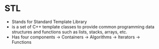  # STL
 - Stands for Standard Template Library 
 - is a set of C++ template classes to provide common programming data structures and functions such as lists, stacks, arrays, etc.
 - Has four components
    -> Containers
    -> Algorithms
    -> Iterators
    -> Functions
    
